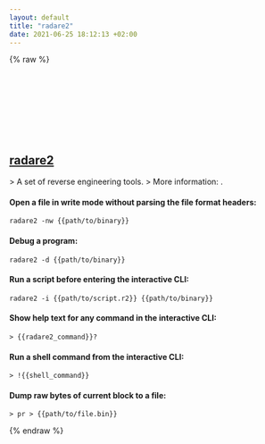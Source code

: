 ```yaml
---
layout: default
title: "radare2"
date: 2021-06-25 18:12:13 +02:00
---
```

{% raw %}
<h2 id="radare2">
  <a href="/en/common/radare2.html">radare2</a> <a href="#radare2"><svg class="icon">
    <use href="/assets/images/unicode_sprite.svg#link" />
  </svg></a>
</h2>
> A set of reverse engineering tools.
> More information: <https://radare.gitbooks.io/radare2book/>.

#### Open a file in write mode without parsing the file format headers:
```shell
radare2 -nw {{path/to/binary}}
```
#### Debug a program:
```shell
radare2 -d {{path/to/binary}}
```
#### Run a script before entering the interactive CLI:
```shell
radare2 -i {{path/to/script.r2}} {{path/to/binary}}
```
#### Show help text for any command in the interactive CLI:
```shell
> {{radare2_command}}?
```
#### Run a shell command from the interactive CLI:
```shell
> !{{shell_command}}
```
#### Dump raw bytes of current block to a file:
```shell
> pr > {{path/to/file.bin}}
```
{% endraw %}